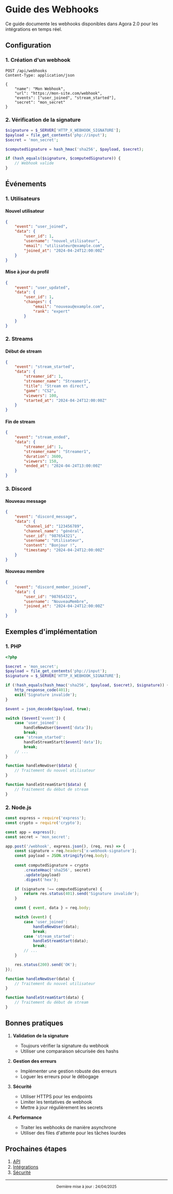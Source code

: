 # Guide des Webhooks

Ce guide documente les webhooks disponibles dans Agora 2.0 pour les intégrations en temps réel.

## Configuration

### 1. Création d'un webhook

```http
POST /api/webhooks
Content-Type: application/json

{
    "name": "Mon Webhook",
    "url": "https://mon-site.com/webhook",
    "events": ["user_joined", "stream_started"],
    "secret": "mon_secret"
}
```

### 2. Vérification de la signature

```php
$signature = $_SERVER['HTTP_X_WEBHOOK_SIGNATURE'];
$payload = file_get_contents('php://input');
$secret = 'mon_secret';

$computedSignature = hash_hmac('sha256', $payload, $secret);

if (hash_equals($signature, $computedSignature)) {
    // Webhook valide
}
```

## Événements

### 1. Utilisateurs

#### Nouvel utilisateur
```json
{
    "event": "user_joined",
    "data": {
        "user_id": 1,
        "username": "nouvel_utilisateur",
        "email": "utilisateur@example.com",
        "joined_at": "2024-04-24T12:00:00Z"
    }
}
```

#### Mise à jour du profil
```json
{
    "event": "user_updated",
    "data": {
        "user_id": 1,
        "changes": {
            "email": "nouveau@example.com",
            "rank": "expert"
        }
    }
}
```

### 2. Streams

#### Début de stream
```json
{
    "event": "stream_started",
    "data": {
        "streamer_id": 1,
        "streamer_name": "Streamer1",
        "title": "Stream en direct",
        "game": "CS2",
        "viewers": 100,
        "started_at": "2024-04-24T12:00:00Z"
    }
}
```

#### Fin de stream
```json
{
    "event": "stream_ended",
    "data": {
        "streamer_id": 1,
        "streamer_name": "Streamer1",
        "duration": 3600,
        "viewers": 150,
        "ended_at": "2024-04-24T13:00:00Z"
    }
}
```

### 3. Discord

#### Nouveau message
```json
{
    "event": "discord_message",
    "data": {
        "channel_id": "123456789",
        "channel_name": "général",
        "user_id": "987654321",
        "username": "Utilisateur",
        "content": "Bonjour !",
        "timestamp": "2024-04-24T12:00:00Z"
    }
}
```

#### Nouveau membre
```json
{
    "event": "discord_member_joined",
    "data": {
        "user_id": "987654321",
        "username": "NouveauMembre",
        "joined_at": "2024-04-24T12:00:00Z"
    }
}
```

## Exemples d'implémentation

### 1. PHP

```php
<?php

$secret = 'mon_secret';
$payload = file_get_contents('php://input');
$signature = $_SERVER['HTTP_X_WEBHOOK_SIGNATURE'];

if (!hash_equals(hash_hmac('sha256', $payload, $secret), $signature)) {
    http_response_code(401);
    exit('Signature invalide');
}

$event = json_decode($payload, true);

switch ($event['event']) {
    case 'user_joined':
        handleNewUser($event['data']);
        break;
    case 'stream_started':
        handleStreamStart($event['data']);
        break;
    // ...
}

function handleNewUser($data) {
    // Traitement du nouvel utilisateur
}

function handleStreamStart($data) {
    // Traitement du début de stream
}
```

### 2. Node.js

```javascript
const express = require('express');
const crypto = require('crypto');

const app = express();
const secret = 'mon_secret';

app.post('/webhook', express.json(), (req, res) => {
    const signature = req.headers['x-webhook-signature'];
    const payload = JSON.stringify(req.body);
    
    const computedSignature = crypto
        .createHmac('sha256', secret)
        .update(payload)
        .digest('hex');

    if (signature !== computedSignature) {
        return res.status(401).send('Signature invalide');
    }

    const { event, data } = req.body;

    switch (event) {
        case 'user_joined':
            handleNewUser(data);
            break;
        case 'stream_started':
            handleStreamStart(data);
            break;
        // ...
    }

    res.status(200).send('OK');
});

function handleNewUser(data) {
    // Traitement du nouvel utilisateur
}

function handleStreamStart(data) {
    // Traitement du début de stream
}
```

## Bonnes pratiques

1. **Validation de la signature**
   - Toujours vérifier la signature du webhook
   - Utiliser une comparaison sécurisée des hashs

2. **Gestion des erreurs**
   - Implémenter une gestion robuste des erreurs
   - Loguer les erreurs pour le débogage

3. **Sécurité**
   - Utiliser HTTPS pour les endpoints
   - Limiter les tentatives de webhook
   - Mettre à jour régulièrement les secrets

4. **Performance**
   - Traiter les webhooks de manière asynchrone
   - Utiliser des files d'attente pour les tâches lourdes

## Prochaines étapes

1. [API](api.md)
2. [Intégrations](integrations.md)
3. [Sécurité](securite.md)

---

<div align="center">
  <sub>Dernière mise à jour : 24/04/2025</sub>
</div> 